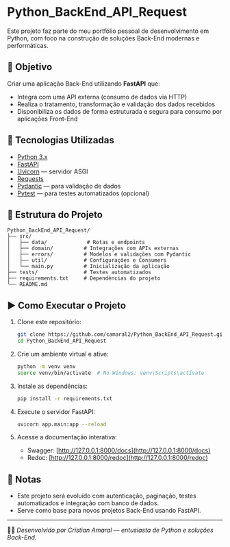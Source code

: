 # Python_BackEnd_API_Request

Este projeto faz parte do meu portfólio pessoal de desenvolvimento em Python, com foco na construção de soluções Back-End modernas e performáticas.

## 🎯 Objetivo

Criar uma aplicação Back-End utilizando **FastAPI** que:

- Integra com uma API externa (consumo de dados via HTTP)
- Realiza o tratamento, transformação e validação dos dados recebidos
- Disponibiliza os dados de forma estruturada e segura para consumo por aplicações Front-End

## 🚀 Tecnologias Utilizadas

- [Python 3.x](https://www.python.org/)
- [FastAPI](https://fastapi.tiangolo.com/)
- [Uvicorn](https://www.uvicorn.org/) — servidor ASGI
- [Requests](https://docs.python-requests.org/)
- [Pydantic](https://docs.pydantic.dev/) — para validação de dados
- [Pytest](https://docs.pytest.org/) — para testes automatizados (opcional)

## 📁 Estrutura do Projeto

```
Python_BackEnd_API_Request/
├── src/
│   ├── data/             # Rotas e endpoints
│   ├── domain/          # Integrações com APIs externas
│   ├── errors/          # Modelos e validações com Pydantic
│   ├── util/            # Configurações e Consumers
│   └── main.py          # Inicialização da aplicação
├── tests/               # Testes automatizados
├── requirements.txt     # Dependências do projeto
└── README.md
```

## ▶️ Como Executar o Projeto

1. Clone este repositório:
   ```bash
   git clone https://github.com/camaral2/Python_BackEnd_API_Request.git
   cd Python_BackEnd_API_Request
   ```

2. Crie um ambiente virtual e ative:
   ```bash
   python -m venv venv
   source venv/bin/activate  # No Windows: venv\Scripts\activate
   ```

3. Instale as dependências:
   ```bash
   pip install -r requirements.txt
   ```

4. Execute o servidor FastAPI:
   ```bash
   uvicorn app.main:app --reload
   ```

5. Acesse a documentação interativa:
   - Swagger: [http://127.0.0.1:8000/docs](http://127.0.0.1:8000/docs)
   - Redoc: [http://127.0.0.1:8000/redoc](http://127.0.0.1:8000/redoc)

## 📌 Notas

- Este projeto será evoluído com autenticação, paginação, testes automatizados e integração com banco de dados.
- Serve como base para novos projetos Back-End usando FastAPI.

---

🧑‍💻 *Desenvolvido por Cristian Amaral — entusiasta de Python e soluções Back-End.*
